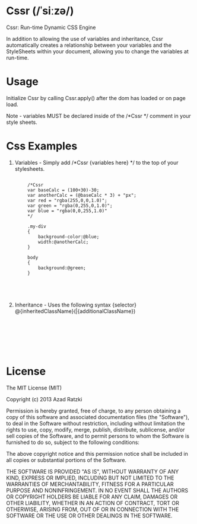 Cssr (/ˈsiːzə/)
====

Cssr:  Run-time Dynamic CSS Engine

In addition to allowing the use of variables and inheritance, Cssr automatically creates a relationship between your variables and the StyleSheets within your document, allowing you to change the variables at run-time.


Usage
=======
Initialize Cssr by calling Cssr.apply() after the dom has loaded or on page load.

Note - variables MUST be declared inside of the /*Cssr */ comment in your style sheets.


Css Examples
============

1. Variables - Simply add /*Cssr {variables here} */ to the top of your stylesheets.

<pre><code>
        /*Cssr      
        var baseCalc = (100+30)-30;  
        var anotherCalc = (@baseCalc * 3) + "px";            
        var red = "rgba(255,0,0,1.0)";
        var green = "rgba(0,255,0,1.0)";
        var blue = "rgba(0,0,255,1.0)"
        */

        .my-div
        {
            background-color:@blue;
            width:@anotherCalc;
        }

        body
        {
            background:@green;
        }

    </style>     
</code></pre>


2. Inheritance - Uses the following syntax {selector} @{inheritedClassName}(|{additionalClassName})

<pre><code>
<div>
    <style type="text/css">
        /*Cssr      
        var baseCalc = (100+30)-30;  
        var anotherCalc = (@baseCalc * 3) + "px";            
        var redVariable = "rgba(255,0,0,1.0)";
        var greenVariable = "rgba(0,255,0,1.0)";
        var blueVariable = "rgba(0,0,255,1.0)"
        */

        .my-foreground
        {
    		color:@redVariable;
		}

		.my-background
		{
			background-color:@blueVariable;
		}

		/* Using inheritance */

        .my-div  @my-foreground
        {
        
        	background-color:@blueVariable;
        	width:@anotherCalc;
        }

        .multiple-inheritance @my-foreground|my-background
        {
        	visibility:visible;
    	}

    </style>
 </div>
</code></pre>

License
=======
The MIT License (MIT)

Copyright (c) 2013 Azad Ratzki

Permission is hereby granted, free of charge, to any person obtaining a copy
of this software and associated documentation files (the "Software"), to deal
in the Software without restriction, including without limitation the rights
to use, copy, modify, merge, publish, distribute, sublicense, and/or sell
copies of the Software, and to permit persons to whom the Software is
furnished to do so, subject to the following conditions:

The above copyright notice and this permission notice shall be included in
all copies or substantial portions of the Software.

THE SOFTWARE IS PROVIDED "AS IS", WITHOUT WARRANTY OF ANY KIND, EXPRESS OR
IMPLIED, INCLUDING BUT NOT LIMITED TO THE WARRANTIES OF MERCHANTABILITY,
FITNESS FOR A PARTICULAR PURPOSE AND NONINFRINGEMENT. IN NO EVENT SHALL THE
AUTHORS OR COPYRIGHT HOLDERS BE LIABLE FOR ANY CLAIM, DAMAGES OR OTHER
LIABILITY, WHETHER IN AN ACTION OF CONTRACT, TORT OR OTHERWISE, ARISING FROM,
OUT OF OR IN CONNECTION WITH THE SOFTWARE OR THE USE OR OTHER DEALINGS IN
THE SOFTWARE.


